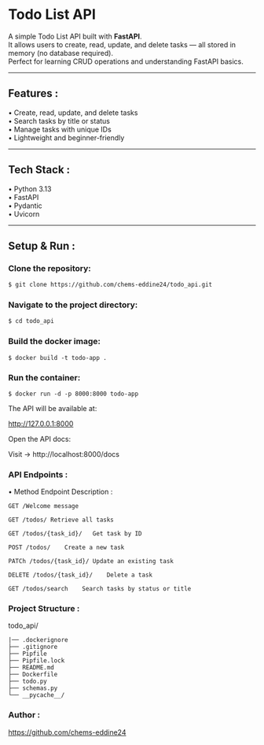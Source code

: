 # Todo List API

A simple Todo List API built with **FastAPI**.  
It allows users to create, read, update, and delete tasks — all stored in memory (no database required).  
Perfect for learning CRUD operations and understanding FastAPI basics.

---

## Features :

• Create, read, update, and delete tasks  
• Search tasks by title or status  
• Manage tasks with unique IDs  
• Lightweight and beginner-friendly

---

## Tech Stack :

• Python 3.13  
• FastAPI  
• Pydantic  
• Uvicorn

---

## Setup & Run :

### Clone the repository:
```bash
$ git clone https://github.com/chems-eddine24/todo_api.git
  ```
### Navigate to the project directory:
```bash
$ cd todo_api
```
### Build the docker image:
```
$ docker build -t todo-app .
```

### Run the container:
```
$ docker run -d -p 8000:8000 todo-app
```
The API will be available at:

http://127.0.0.1:8000

Open the API docs:

Visit -> http://localhost:8000/docs

### API Endpoints :
• Method	Endpoint	Description :
```
GET	/Welcome message

GET	/todos/	Retrieve all tasks

GET	/todos/{task_id}/	Get task by ID

POST /todos/	Create a new task

PATCh /todos/{task_id}/	Update an existing task

DELETE /todos/{task_id}/	Delete a task

GET	/todos/search	 Search tasks by status or title
```
### Project Structure :

todo_api/
```
|── .dockerignore
├── .gitignore
├── Pipfile
├── Pipfile.lock
├── README.md
├── Dockerfile
├── todo.py          
├── schemas.py       
└── __pycache__/    
```
    
### Author :
https://github.com/chems-eddine24
